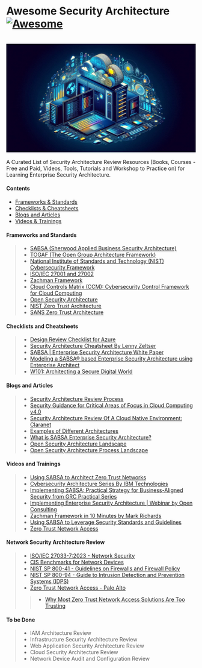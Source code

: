 # Awesome Security Architecture [![Awesome](https://awesome.re/badge.svg)]()

<br>
<img src="image.jpeg">
<br>

A Curated List of Security Architecture Review Resources (Books, Courses - Free and Paid, Videos, Tools, Tutorials and Workshop to Practice on) for Learning Enterprise Security Architecture.

#### Contents
- [Frameworks & Standards](#frameworks-and-standards)
- [Checklists & Cheatsheets](#checklists-and-cheatsheets)
- [Blogs and Articles](#blogs-and-articles)
- [Videos & Trainings](#videos-and-trainings)

#### Frameworks and Standards
> - <a href="https://sabsa.org/">SABSA (Sherwood Applied Business Security Architecture)</a><br>
> - <a href="https://www.opengroup.org/togaf">TOGAF (The Open Group Architecture Framework)</a><br>
> - <a href="https://nvlpubs.nist.gov/nistpubs/CSWP/NIST.CSWP.29.pdf">National Institute of Standards and Technology (NIST) Cybersecurity Framework</a><br>
> - <a href="https://www.iso.org/standard/27001">ISO/IEC 27001 and 27002</a><br>
> - <a href="https://zachman-feac.com/">Zachman Framework</a><br>
> - <a href="https://cloudsecurityalliance.org/research/cloud-controls-matrix">Cloud Controls Matrix (CCM): Cybersecurity Control Framework for Cloud Computing</a><br>
> - <a href="https://www.opensecurityarchitecture.org/cms/">Open Security Architecture</a><br>
> - <a href="https://nvlpubs.nist.gov/nistpubs/SpecialPublications/NIST.SP.800-207.pdf">NIST Zero Trust Architecture</a><br>
> - <a href="https://www.sans.org/blog/what-is-zero-trust-architecture/"> SANS Zero Trust Architecture</a><br>

#### Checklists and Cheatsheets
> - <a href="https://learn.microsoft.com/en-us/azure/well-architected/security/checklist">Design Review Checklist for Azure</a><br>
> - <a href="https://github.com/codeh4ck3r/awesome-security-architecture/blob/main/Files/security-architecture-cheat-sheet.pdf"> Security Architecture Cheatsheet By Lenny Zeltser</a><br>
> - <a href="https://sabsacourses.com/wp-content/uploads/2021/02/TSI-W100-SABSA-White-Paper.pdf">SABSA | Enterprise Security Architecture White Paper</a><br>
> - <a href="https://enterprisemodelingsolutions.com/wp-content/uploads/2017/09/SABSA%20Using%20Enterprise%20Architect.pdf">Modeling a SABSA® based Enterprise Security Architecture using Enterprise Architect</a><br>
> - <a href="https://sabsacourses.com/wp-content/uploads/2021/02/TSI-W101-Architecting-a-Secure-Digital-World.pdf">W101: Architecting a Secure Digital World</a><br>

#### Blogs and Articles
> - <a href="https://handbook.gitlab.com/handbook/security/architecture/review/">Security Architecture Review Process</a><br>
> - <a href="https://cloudsecurityalliance.org/artifacts/security-guidance-v4/">Security Guidance for Critical Areas of Focus in Cloud Computing v4.0</a><br>
> - <a href="https://www.claranet.com/us/blog/2021-04-01-security-architecture-review-cloud-native-environment">Security Architecture Review Of A Cloud Native Environment: Claranet</a><br>
> - <a href="https://blog.bytebytego.com/archive?sort=new">Examples of Different Architectures</a><br>
> - <a href="https://medium.com/@marioplatt/what-is-sabsa-enterprise-security-architecture-and-why-should-you-care-a649418b2742">What is SABSA Enterprise Security Architecture?</a><br>
> - <a href="https://www.opensecurityarchitecture.org/cms/foundations/osa-landscape">Open Security Architecture Landscape</a><br>
> - <a href="https://www.opensecurityarchitecture.org/cms/foundations/osa-process-landscape">Open Security Architecture Process Landscape</a><br>

#### Videos and Trainings
> - <a href="https://www.youtube.com/watch?v=WXoG9ETfJnk">Using SABSA to Architect Zero Trust Networks</a><br>
> - <a href="https://www.youtube.com/playlist?list=PLOspHqNVtKADkWLFt9OcziQF7EatuANSY">Cybersecurity Architecture Series By IBM Technologies</a><br>
> - <a href="https://www.youtube.com/playlist?list=PL0hT6hgexlYztA41j1bceTfVagP9mtq28">Implementing SABSA: Practical Strategy for Business-Aligned Security from GRC Practical Series</a><br>
> - <a href="https://www.youtube.com/watch?v=X9a7FI_2v3Q">Implementing Enterprise Security Architecture | Webinar by Open Consulting</a><br>
> - <a href="https://www.youtube.com/watch?v=IaQddw-uCvY">Zachman Framework in 10 Minutes by Mark Richards</a><br>
> - <a href="https://www.youtube.com/watch?v=Dy7hmnQTMSc">Using SABSA to Leverage Security Standards and Guidelines</a><br>
> - <a href="https://www.youtube.com/watch?v=DLQAbJm4gFM"> Zero Trust Network Access</a><br>

#### Network Security Architecture Review
> - <a href="https://www.iso.org/standard/80972.html">ISO/IEC 27033-7:2023 - Network Security</a><br>
> - <a href="https://www.cisecurity.org/cis-benchmarks"> CIS Benchmarks for Network Devices</a><br>
> - <a href="https://csrc.nist.gov/pubs/sp/800/41/r1/final">NIST SP 800-41 - Guidelines on Firewalls and Firewall Policy</a><br>
> - <a href="https://nvlpubs.nist.gov/nistpubs/Legacy/SP/nistspecialpublication800-94.pdf">NIST SP 800-94 - Guide to Intrusion Detection and Prevention Systems (IDPS)</a><br>
> - <a href="https://www.paloaltonetworks.com/cyberpedia/what-is-zero-trust-network-access-ztna">Zero Trust Network Access - Palo Alto</a><br>
>> - <a href="https://www.paloaltonetworks.com/blog/2020/07/zero-trust-network-access-solutions/">Why Most Zero Trust Network Access Solutions Are Too Trusting</a><br>

#### To be Done
> - IAM Architecture Review
> - Infrastructure Security Architecture Review
> - Web Application Security Architecture Review
> - Cloud Security Architecture Review
> - Network Device Audit and Configuration Review
